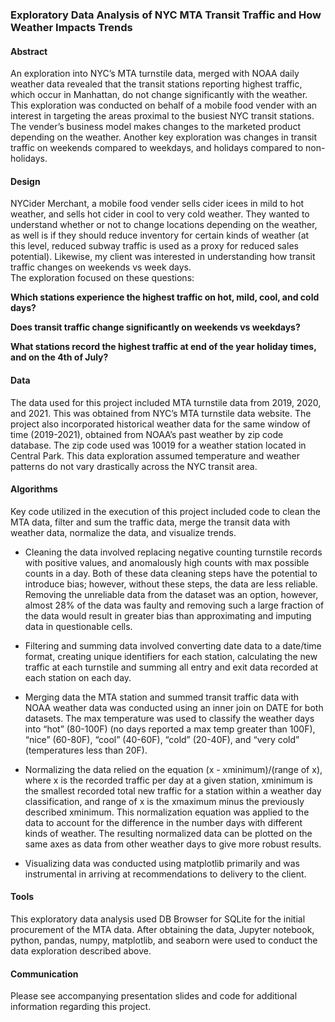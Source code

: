 ### Exploratory Data Analysis of NYC MTA Transit Traffic and How Weather Impacts Trends
#### Abstract
An exploration into NYC’s MTA turnstile data, merged with NOAA daily weather data revealed that the transit stations reporting highest traffic, which occur in Manhattan, do not change significantly with the weather. This exploration was conducted on behalf of a mobile food vender with an interest in targeting the areas proximal to the busiest NYC transit stations. The vender’s business model makes changes to the marketed product depending on the weather. Another key exploration was changes in transit traffic on weekends compared to weekdays, and holidays compared to non-holidays.

#### Design

NYCider Merchant, a mobile food vender sells cider icees in mild to hot weather, and sells hot cider in cool to very cold weather. They wanted to understand whether or not to change locations depending on the weather, as well is if they should reduce inventory for certain kinds of weather (at this level, reduced subway traffic is used as a proxy for reduced sales potential). Likewise, my client was interested in understanding how transit traffic changes on weekends vs week days.  
The exploration focused on these questions:

**Which stations experience the highest traffic on hot, mild, cool, and cold days?**

**Does transit traffic change significantly on weekends vs weekdays?**

**What stations record the highest traffic at end of the year holiday times, and on the 4th of July?**

#### Data

The data used for this project included MTA turnstile data from 2019, 2020, and 2021. This was obtained from NYC’s MTA turnstile data website. The project also incorporated historical weather data for the same window of time (2019-2021), obtained from NOAA’s past weather by zip code database. The zip code used was 10019 for a weather station located in Central Park. This data exploration assumed temperature and weather patterns do not vary drastically across the NYC transit area. 

#### Algorithms

Key code utilized in the execution of this project included code to clean the MTA data, filter and sum the traffic data, merge the transit data with weather data, normalize the data, and visualize trends.

- Cleaning the data involved replacing negative  counting turnstile records with positive values, and anomalously high counts with max possible counts in a day. Both of these data cleaning steps have the potential to introduce bias; however, without these steps, the data are  less reliable. Removing the unreliable data from the dataset was an option, however, almost 28% of the data was faulty and removing such a large fraction of the data would result in greater bias than approximating and imputing data in questionable cells.  

- Filtering and summing data involved converting date data to a date/time format, creating unique identifiers for each station, calculating the new traffic at each turnstile and summing all entry and exit data recorded at each station on each day.  

- Merging data the MTA station and summed transit traffic data with NOAA weather data was conducted using an inner join on DATE for both datasets. The max temperature was used to classify the weather days into “hot” (80-100F) (no days reported a max temp greater than 100F), “nice” (60-80F), “cool” (40-60F), “cold” (20-40F), and “very cold” (temperatures less than 20F).

- Normalizing the data relied on the equation (x - xminimum)/(range of x), where x is the recorded traffic per day at a given station, xminimum is the smallest recorded total new traffic for a station within a weather day classification, and range of x is the xmaximum minus the previously described xminimum. This normalization equation was applied to the data to account for the difference in the number days with different kinds of weather. The resulting normalized data can be plotted on the same axes as data from other weather days to give more robust results.

- Visualizing data was conducted using matplotlib primarily and was instrumental in arriving at recommendations to delivery to the client. 

#### Tools

This exploratory data analysis used DB Browser for SQLite for the initial procurement of the MTA data. After obtaining the data, Jupyter notebook, python, pandas, numpy, matplotlib, and seaborn were used to conduct the data exploration described above.

#### Communication

Please see accompanying presentation slides and code for additional information regarding this project. 


